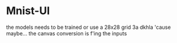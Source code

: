 # Mnist-UI

the models needs to be trained or use a 28x28 grid 3a dkhla
'cause maybe... the canvas conversion is f'ing the inputs

